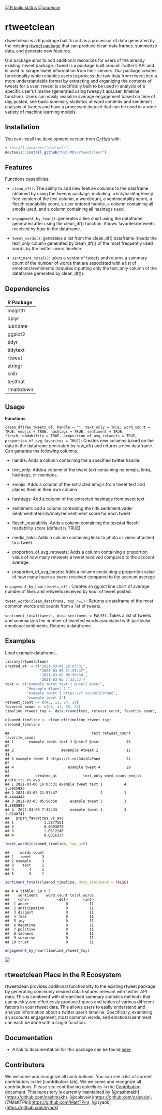 
<!-- badges: start -->

[![R build
status](https://github.com/UBC-MDS/rtweetclean/workflows/R-CMD-check/badge.svg)](https://github.com/UBC-MDS/rtweetclean/actions)
[![codecov](https://codecov.io/gh/UBC-MDS/rtweetclean/branch/main/graph/badge.svg?token=TSE8L6CH45)](https://codecov.io/gh/UBC-MDS/rtweetclean)
<!-- badges: end -->

# rtweetclean

rtweetclean is a R package built to act as a processor of data generated
by the existing [rtweet
package](https://www.rdocumentation.org/packages/rtweet/versions/0.4.0)
that can produce clean data frames, summarize data, and generate new
features.

Our package aims to add additional resources for users of the already
existing rtweet package. rtweet is a package built around Twitter’s API
and is used to scrape tweet information from their servers. Our package
creates functionality which enables users to process the raw data from
rtweet into a more understandable format by extracting and organizing
the contents of tweets for a user. rtweet is specifically built to be
used in analysis of a specific user’s timeline (generated using tweepy’s
api.user\_timeline function). Users can easily visualize average
engagement based on time of day posted, see basic summary statistics of
word contents and sentiment analysis of tweets and have a processed
dataset that can be used in a wide variety of machine learning models.

## Installation

You can install the development version from
[GitHub](https://github.com/) with:

``` r
# install.packages("devtools")
devtools::install_github("UBC-MDS/rtweetclean")
```

## Features

Functions capabilities:

  - `clean_df()`: The ability to add new feature columns to the
    dataframe obtained by using the tweepy package, including: a
    link/hashtag/emoji free version of the text column, a wordcount, a
    sentimentality score, a flesch readability score, a user entered
    handle, a column containing all emojis used, and a column containing
    all hashtags used.

  - `engagement_by_hour()`: generates a line chart using the dataframe
    generated after using the clean\_df() function. Shows
    favorites/retweets received by hour in the dataframe.

  - `tweet_words()`: generates a list from the clean\_df() dataframe
    (needs the text\_only column generated by clean\_df()) of the most
    frequently used words by the twitter users timeline.

  - `sentiment_total()`: takes a vector of tweets and returns a summary
    count of the number of words that are associated with a list of
    emotions/sentiments (requires inputting only the text\_only column
    of the dataframe generated by clean\_df()).

## Dependencies

| R Package      | 
| :------------- | 
|  magrittr         | 
| dplyr          | 
| lubridate   |
| ggplot2   |
| tidyr   |
| tidytext  |
| rtweet  | 
| stringr   |
| knitr   | 
| testthat  | 
| rmarkdown   |


## Usage

**Functions**

`clean_df(raw_tweets_df, handle = "", text_only = TRUE, word_count =
TRUE, emojis = TRUE, hashtags = TRUE, sentiment = TRUE,
flesch_readability = TRUE, proportion_of_avg_retweets = TRUE,
proportion_of_avg_favorites = TRUE)`: Creates new columns based on the
data in the dataframe generated by raw\_df() and returns a new
dataframe. Can generate the following columns.

  - handle: Adds a column containing the a specified twitter handle.

  - text\_only: Adds a column of the tweet text containing no emojis,
    links, hashtags, or mentions.

  - emojis: Adds a column of the extracted emojis from tweet text and
    places them in their own column

  - hashtags: Add a column of the extracted hashtags from tweet text

  - sentiment: add a column containing the nltk.sentiment.vader
    SentimentIntensityAnalyzer sentiment score for each tweet

  - flesch\_readability: Adds a column containing the textstat flesch
    readability score (default is TRUE)

  - media\_links: Adds a column containing links to photo or video
    attached to a tweet

  - proportion\_of\_avg\_retweets: Adds a column containing a proportion
    value of how many retweets a tweet received compared to the account
    average.

  - proportion\_of\_avg\_hearts: Adds a column containing a proportion
    value of how many hearts a tweet received compared to the account
    average

`engagement_by_hour(tweets_df)` : Creates an ggplot line chart of
average number of likes and retweets received by hour of tweet posted.

`tweet_words(clean_dataframe, top_n=1)` : Returns a dataframe of the
most common words and counts from a list of tweets.

`sentiment_total(tweets, drop_sentiment = FALSE)`: Takes a list of
tweets and summarizes the number of tweeted words associated with
particular emotional sentiments. Returns a dataframe.

## Examples

Load example dataframe…

``` r
library(rtweetclean)
created_at  = c("2021-03-06 16:03:31",
                "2021-03-05 21:57:47",
                '2021-03-05 05:50:50',
                '2021-03-05 7:32:33')
text <- c("example tweet text 1 @user2 @user",
          "#example #tweet 2 ",
          "example tweet 3 https://t.co/G4ziCaPond",
          "example tweet 4")
retweet_count <- c(43, 12, 24, 29)
favorite_count <- c(85, 41, 65, 54)
timeline_rtweet_toy <- data.frame(text, retweet_count, favorite_count, created_at)
```

``` r
cleaned_timeline <- clean_df(timeline_rtweet_toy)
cleaned_timeline
```

    ##                                      text retweet_count favorite_count
    ## 1       example tweet text 1 @user2 @user            43             85
    ## 2                      #example #tweet 2             12             41
    ## 3 example tweet 3 https://t.co/G4ziCaPond            24             65
    ## 4                         example tweet 4            29             54
    ##            created_at            text_only word_count emojis prptn_rts_vs_avg
    ## 1 2021-03-06 16:03:31 example tweet text 1          4               1.5925926
    ## 2 2021-03-05 21:57:47                    2          1               0.4444444
    ## 3 2021-03-05 05:50:50      example tweet 3          3               0.8888889
    ## 4  2021-03-05 7:32:33      example tweet 4          3               1.0740741
    ##   prptn_favorites_vs_avg
    ## 1              1.3877551
    ## 2              0.6693878
    ## 3              1.0612245
    ## 4              0.8816327

``` r
tweet_words(cleaned_timeline, top_n=5)
```

    ##     words count
    ## 1   tweet     3
    ## 2 example     3
    ## 3    text     1
    ## 4       4     1
    ## 5       3     1

``` r
sentiment_total(cleaned_timeline, drop_sentiment = FALSE)
```

    ## # A tibble: 10 x 3
    ##    sentiment    word_count total_words
    ##    <chr>             <dbl>       <int>
    ##  1 anger                 0          11
    ##  2 anticipation          0          11
    ##  3 disgust               0          11
    ##  4 fear                  0          11
    ##  5 joy                   0          11
    ##  6 negative              0          11
    ##  7 positive              0          11
    ##  8 sadness               0          11
    ##  9 surprise              0          11
    ## 10 trust                 0          11

``` r
engagement_by_hour(timeline_rtweet_toy)
```

![](README_files/figure-gfm/unnamed-chunk-1-1.png)<!-- -->

## rtweetclean Place in the R Ecosystem

rtweetclean provides additional functionality to the existing rtweet
package by generating commonly desired data features relevant with
twitter API data. This is combined with streamlined summary statistics
methods that can quickly and effortlessly produce figures and tables of
various different factors in your rtweet data. This allows users to
easily understand and analyze information about a twitter user’s
timeline. Specifically, examining an accounts engagement, most common
words, and emotional sentiment can each be done with a single function.

## Documentation

  - A link to documentation for this package can be found
    [here](https://ubc-mds.github.io/rtweetclean/)

## Contributors

We welcome and recognize all contributions. You can see a list of
current contributors in the \[contributors tab\]. We welcome and
recognize all contributions. Please see contributing guidelines in the
[Contributing](https://github.com/UBC-MDS/rtweetclean/blob/main/.github/CONTRIBUTING.md)
document. This repository is currently maintained by
\[@nashmakh\](<https://github.com/nashmakh>),
\[@calsvein\](<https://github.com/calsvein>),
\[@MattTPin\](<https://github.com/MattTPin>),
\[@syadk\](<https://github.com/syadk>)
